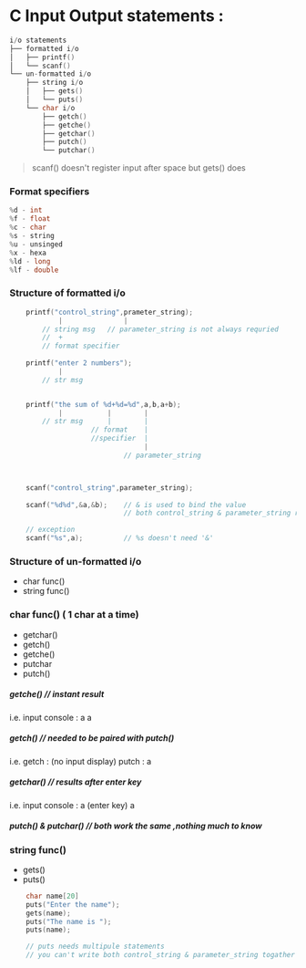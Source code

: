 # C Input Output statements :

```c
i/o statements
├── formatted i/o
│   ├── printf()
│   └── scanf()
└── un-formatted i/o
    ├── string i/o
    │   ├── gets()
    │   └── puts()
    └── char i/o
        ├── getch()
        ├── getche()
        ├── getchar()
        ├── putch()
        └── putchar()

```

> scanf() doesn't register input after space but gets() does

### Format specifiers

```c
%d - int
%f - float
%c - char
%s - string
%u - unsinged
%x - hexa
%ld - long
%lf - double
```

### Structure of formatted i/o

```c
    printf("control_string",prameter_string);
            |               |
        // string msg   // parameter_string is not always requried
        //  +
        // format specifier
        
    printf("enter 2 numbers");
            |
        // str msg


    printf("the sum of %d+%d=%d",a,b,a+b);
            |           |        |
        // str msg      |        |
                    // format    |
                    //specifier  |
                                 |
                            // parameter_string



    scanf("control_string",parameter_string);
            
    scanf("%d%d",&a,&b);    // & is used to bind the value
                            // both control_string & parameter_string requried

    // exception
    scanf("%s",a);          // %s doesn't need '&'
```


### Structure of un-formatted i/o
- char func()
- string func()

### char func() ( 1 char at a time)

- getchar()
- getch()
- getche()
- putchar
- putch()

##### getche() // instant result 
i.e. input console : a a

##### getch() // needed to be paired with putch()
i.e. getch : (no input display)
     putch : a

##### getchar() // results after enter key
i.e. input console : a (enter key)
                     a

##### putch() & putchar() // both work the same ,nothing much to know


### string func() 
- gets()
- puts()

```c
    char name[20]
    puts("Enter the name");
    gets(name);
    puts("The name is ");
    puts(name);

    // puts needs multipule statements 
    // you can't write both control_string & parameter_string togather
```

